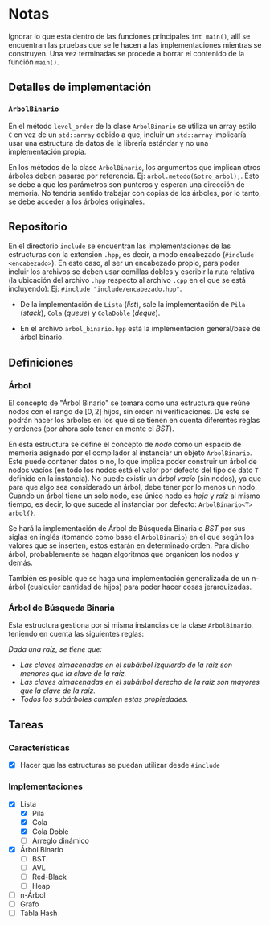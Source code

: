 # Notas

Ignorar lo que esta dentro de las funciones principales `int main()`, allí se encuentran las pruebas que se le hacen a las implementaciones mientras se construyen. Una vez terminadas se procede a borrar el contenido de la función `main()`.

## Detalles de implementación

### `ArbolBinario`

En el método `level_order` de la clase `ArbolBinario` se utiliza un array estilo `C` en vez de un `std::array` debido a que, incluir un `std::array` implicaría usar una estructura de datos de la librería estándar y no una implementación propia.

En los métodos de la clase `ArbolBinario`, los argumentos que implican otros árboles deben pasarse por referencia. Ej: `arbol.metodo(&otro_arbol);`. Esto se debe a que los parámetros son punteros y esperan una dirección de memoria. No tendría sentido trabajar con copias de los árboles, por lo tanto, se debe acceder a los árboles originales.

## Repositorio

En el directorio `include` se encuentran las implementaciones de las estructuras con la extension `.hpp`, es decir, a modo encabezado (`#include <encabezado>`). En este caso, al ser un encabezado propio, para poder incluir los archivos se deben usar comillas dobles y escribir la ruta relativa (la ubicación del archivo `.hpp` respecto al archivo `.cpp` en el que se está incluyendo): Ej: `#include "include/encabezado.hpp"`.

- De la implementación de `Lista` (_list_), sale la implementación de `Pila` (_stack_), `Cola` (_queue_) y `ColaDoble` (_deque_).

- En el archivo `arbol_binario.hpp` está la implementación general/base de árbol binario.

## Definiciones

### Árbol

El concepto de "Árbol Binario" se tomara como una estructura que reúne nodos con el rango de $`[0,2]`$ hijos, sin orden ni verificaciones. De este se podrán hacer los arboles en los que si se tienen en cuenta diferentes reglas y ordenes (por ahora solo tener en mente el _BST_).

En esta estructura se define el concepto de _nodo_ como un espacio de memoria asignado por el compilador al instanciar un objeto `ArbolBinario`. Este puede contener datos o no, lo que implica poder construir un árbol de nodos vacíos (en todo los nodos está el valor por defecto del tipo de dato `T` definido en la instancia). No puede existir un _árbol vacío_ (sin nodos), ya que para que algo sea considerado un árbol, debe tener por lo menos un nodo. Cuando un árbol tiene un solo nodo, ese único nodo es _hoja_ y _raíz_ al mismo tiempo, es decir, lo que sucede al instanciar por defecto: `ArbolBinario<T> arbol{}`.

Se hará la implementación de Árbol de Búsqueda Binaria o _BST_ por sus siglas en inglés (tomando como base el `ArbolBinario`) en el que según los valores que se inserten, estos estarán en determinado orden. Para dicho árbol, probablemente se hagan algoritmos que organicen los nodos y demás.

También es posible que se haga una implementación generalizada de un n-árbol (cualquier cantidad de hijos) para poder hacer cosas jerarquizadas.

### Árbol de Búsqueda Binaria

Esta estructura gestiona por si misma instancias de la clase `ArbolBinario`, teniendo en cuenta las siguientes reglas:

_Dada una raíz, se tiene que:_

- _Las claves almacenadas en el subárbol izquierdo de la raíz son menores que la clave de la raíz._
- _Las claves almacenadas en el subárbol derecho de la raíz son mayores que la clave de la raíz._
- _Todos los subárboles cumplen estas propiedades._

## Tareas

### Características

- [x] Hacer que las estructuras se puedan utilizar desde `#include`

### Implementaciones

- [x] Lista
  - [x] Pila
  - [x] Cola
  - [x] Cola Doble
  - [ ] Arreglo dinámico
- [x] Árbol Binario
  - [ ] BST
  - [ ] AVL
  - [ ] Red-Black
  - [ ] Heap
- [ ] n-Árbol
- [ ] Grafo
- [ ] Tabla Hash
